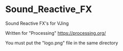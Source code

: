 # Sound_Reactive_FX

Sound Reactive FX's for VJing

Written for "Processing"
https://processing.org/

You must put the "logo.png" file in the same directory
